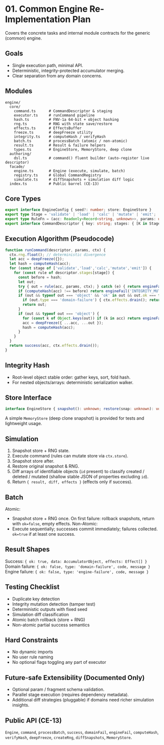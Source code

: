 # 01. Common Engine Re-Implementation Plan

Covers the concrete tasks and internal module contracts for the generic (common) engine.

## Goals
- Single execution path, minimal API.
- Deterministic, integrity-protected accumulator merging.
- Clear separation from any domain concerns.

## Modules
```
engine/
  core/
    command.ts      # CommandDescriptor & staging
    executor.ts     # runCommand pipeline
    hash.ts         # FNV-1a 64-bit + object hashing
    rng.ts          # RNG with state save/restore
    effects.ts      # EffectsBuffer
    freeze.ts       # deepFreeze utility
    integrity.ts    # computeHash / verifyHash
    batch.ts        # processBatch (atomic / non-atomic)
    result.ts       # Result & failure helpers
    types.ts        # EngineStore, MemoryStore, deep clone
  authoring/
    dsl.ts          # command() fluent builder (auto-register live descriptor)
  facade/
    engine.ts       # Engine (execute, simulate, batch)
    registry.ts     # Global CommandRegistry
    simulate.ts     # diffSnapshots + simulation diff logic
  index.ts          # Public barrel (CE-13)
```

## Core Types
```ts
export interface EngineConfig { seed?: number; store: EngineStore }
export type Stage = 'validate' | 'load' | 'calc' | 'mutate' | 'emit';
export type RuleFn = (acc: Readonly<Record<string, unknown>>, params: unknown, ctx: { rng: RNG; effects: EffectsBuffer; store: EngineStore }) => void | Record<string, unknown> | CommandOutcome;
export interface CommandDescriptor { key: string; stages: { [K in Stage]: RuleFn[] }; }
```

## Execution Algorithm (Pseudocode)
```ts
function runCommand(descriptor, params, ctx) {
  ctx.rng.float(); // deterministic divergence
  let acc = deepFreeze({});
  let hash = computeHash(acc);
  for (const stage of ['validate','load','calc','mutate','emit']) {
    for (const rule of descriptor.stages[stage]) {
      const before = hash;
      let out;
      try { out = rule(acc, params, ctx); } catch (e) { return engineFail('RULE_EXCEPTION', (e as Error).message); }
      if (computeHash(acc) !== before) return engineFail('INTEGRITY_MUTATION','acc mutated');
      if (out && typeof out === 'object' && 'ok' in out && out.ok === false) {
        if (out.type === 'domain-failure') { ctx.effects.drain(); return out; }
        return out;
      }
      if (out && typeof out === 'object') {
        for (const k of Object.keys(out)) if (k in acc) return engineFail('DUPLICATE_RESULT_KEY', k);
        acc = deepFreeze({ ...acc, ...out });
        hash = computeHash(acc);
      }
    }
  }
  return success(acc, ctx.effects.drain());
}
```

## Integrity Hash
- Root-level object stable order: gather keys, sort, fold hash.
- For nested objects/arrays: deterministic serialization walker.

## Store Interface
```ts
interface EngineStore { snapshot(): unknown; restore(snap: unknown): void }
```
A simple `MemoryStore` (deep clone snapshot) is provided for tests and lightweight usage.

## Simulation
1. Snapshot store + RNG state.
2. Execute command (rules can mutate store via `ctx.store`).
3. Snapshot store after.
4. Restore original snapshot & RNG.
5. Diff arrays of identifiable objects (`id` present) to classify created / deleted / mutated (shallow stable JSON of properties excluding `id`).
6. Return `{ result, diff, effects }` (effects only if success).

## Batch
Atomic:
* Snapshot store + RNG once. On first failure: rollback snapshots, return with `ok=false`, empty effects.
Non-Atomic:
* Execute sequentially; successes commit immediately; failures collected. `ok=true` if at least one success.

## Result Shapes
Success: `{ ok: true, data: AccumulatorObject, effects: Effect[] }`  
Domain failure: `{ ok: false, type: 'domain-failure', code, message }`  
Engine failure: `{ ok: false, type: 'engine-failure', code, message }`

## Testing Checklist
- Duplicate key detection
- Integrity mutation detection (tamper test)
- Deterministic outputs with fixed seed
- Simulation diff classification
- Atomic batch rollback (store + RNG)
- Non-atomic partial success semantics

## Hard Constraints
- No dynamic imports
- No user rule naming
- No optional flags toggling any part of executor

## Future-safe Extensibility (Documented Only)
- Optional param / fragment schema validation.
- Parallel stage execution (requires dependency metadata).
- Additional diff strategies (pluggable) if domains need richer simulation insights.

## Public API (CE-13)
`Engine`, `command`, `processBatch`, `success`, `domainFail`, `engineFail`, `computeHash`, `verifyHash`, `deepFreeze`, `createRng`, `diffSnapshots`, `MemoryStore`.
